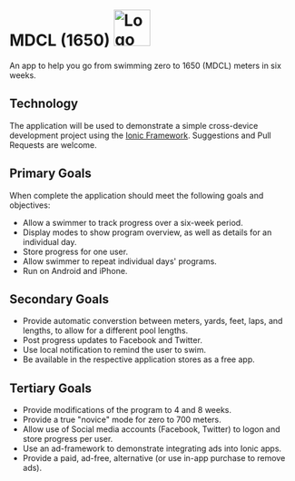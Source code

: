 # MDCL (1650) <img src="https://cloud.githubusercontent.com/assets/1752021/6574510/266bfc90-c6fc-11e4-9924-ab9c86de9b3a.png" width="64" alt="Logo">

An app to help you go from swimming zero to 1650 (MDCL) meters in six weeks.

## Technology
The application will be used to demonstrate a simple cross-device development project using the [Ionic Framework](http://ionicframework.com/). Suggestions and Pull Requests are welcome.

## Primary Goals
When complete the application should meet the following goals and objectives:
 * Allow a swimmer to track progress over a six-week period.
 * Display modes to show program overview, as well as details for an individual day.
 * Store progress for one user.
 * Allow swimmer to repeat individual days' programs.
 * Run on Android and iPhone.

## Secondary Goals
 * Provide automatic converstion between meters, yards, feet, laps, and lengths, to allow for a different pool lengths.
 * Post progress updates to Facebook and Twitter.
 * Use local notification to remind the user to swim.
 * Be available in the respective application stores as a free app.
 
## Tertiary Goals
 * Provide modifications of the program to 4 and 8 weeks.
 * Provide a true "novice" mode for zero to 700 meters.
 * Allow use of Social media accounts (Facebook, Twitter) to logon and store progress per user.
 * Use an ad-framework to demonstrate integrating ads into Ionic apps.
 * Provide a paid, ad-free, alternative (or use in-app purchase to remove ads).
